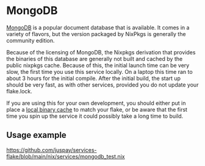 # MongoDB

[MongoDB](https://www.mongodb.com/) is a popular document database that is available. It comes in a variety of flavors, but the version packaged by NixPkgs is generally the community edition.

Because of the licensing of MongoDB, the Nixpkgs derivation that provides the binaries of this database are generally not built and cached by the public nixpkgs cache. Because of this, the initial launch time can be very slow, the first time you use this service locally. On a laptop this time ran to about 3 hours for the initial compile. After the initial build, the start up should be very fast, as with other services, provided you do not update your flake.lock.

If you are using this for your own development, you should either put in place a [local binary cache](https://nixos.wiki/wiki/Binary_Cache) to match your flake, or be aware that the first time you spin up the service it could possibly take a long time to build.

## Usage example

<https://github.com/juspay/services-flake/blob/main/nix/services/mongodb_test.nix>
